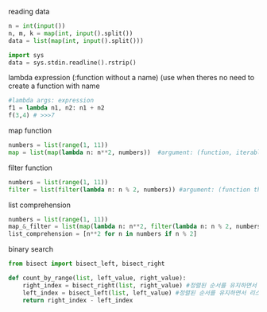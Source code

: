 reading data
```python
n = int(input())
n, m, k = map(int, input().split())
data = list(map(int, input().split()))

import sys
data = sys.stdin.readline().rstrip()

```

lambda expression (:function without a name)
(use when theres no need to create a function with name
```python
#lambda args: expression
f1 = lambda n1, n2: n1 + n2
f(3,4) # >>>7
```
map function
```python
numbers = list(range(1, 11))
map = list(map(lambda n: n**2, numbers))  #argument: (function, iterable object)
```
filter function
```python
numbers = list(range(1, 11))
filter = list(filter(lambda n: n % 2, numbers)) #argument: (function that return True or False, iterable object)
```
list comprehension
```python
numbers = list(range(1, 11))
map_&_filter = list(map(lambda n: n**2, filter(lambda n: n % 2, numbers)))
list_comprehension = [n**2 for n in numbers if n % 2]
```

binary search
```python
from bisect import bisect_left, bisect_right

def count_by_range(list, left_value, right_value):
    right_index = bisect_right(list, right_value) #정렬된 순서를 유지하면서 리스트 list에 데이터 right_value를 삽입할 가장 오른쪽 인덱스를 찾는 메소드
    left_index = bisect_left(list, left_value) #정렬된 순서를 유지하면서 리스트 list에 데이터 left_value를 삽입할 가장 왼쪽 인덱스를 찾는 메소드
    return right_index - left_index
```
